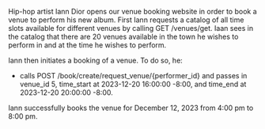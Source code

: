 Hip-hop artist Iann Dior opens our venue booking website in order to book a venue to perform his new album.
First Iann requests a catalog of all time slots available for different venues by calling GET /venues/get.
Iaan sees in the catalog that there are 20 venues available in the town he wishes to perform in and at the
time he wishes to perform.

Iann then initiates a booking of a venue. To do so, he:

- calls POST /book/create/request_venue/{performer_id} and passes in venue_id 5, time_start at 2023-12-20 16:00:00 -8:00,
  and time_end at 2023-12-20 20:00:00 -8:00.

Iann successfully books the venue for December 12, 2023 from 4:00 pm to 8:00 pm.

